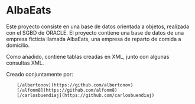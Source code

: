 # AlbaEats
Este proyecto consiste en una base de datos orientada a objetos, realizada con el SGBD de ORACLE. 
El proyecto contiene una base de datos de una empresa ficticia llamada AlbaEats, una empresa de reparto de comida a domicilio.

Como añadido, contiene tablas creadas en XML, junto con algunas consultas XML.

Creado conjuntamente por:

        [/albertonov](https://github.com/albertonov)
        [/alfonm8](https://github.com/alfonm8)
        [/carlosbuendiaj](https://github.com/carlosbuendiaj)

